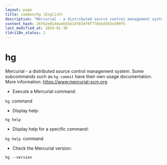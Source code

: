 ```yaml
---
layout: page
title: common/hg (English)
description: "Mercurial - a distributed source control management system."
content_hash: 26fb2e0144aeb55d14f034f0f778ebd593e399f5
last_modified_at: 2024-01-30
tldri18n_status: 2
---
```

# hg

Mercurial - a distributed source control management system.
Some subcommands such as `hg commit` have their own usage documentation.
More information: <https://www.mercurial-scm.org>.

- Execute a Mercurial command:

`hg `<span class="tldr-var badge badge-pill bg-dark-lm bg-white-dm text-white-lm text-dark-dm font-weight-bold">command</span>

- Display help:

`hg help`

- Display help for a specific command:

`hg help `<span class="tldr-var badge badge-pill bg-dark-lm bg-white-dm text-white-lm text-dark-dm font-weight-bold">command</span>

- Check the Mercurial version:

`hg --version`
